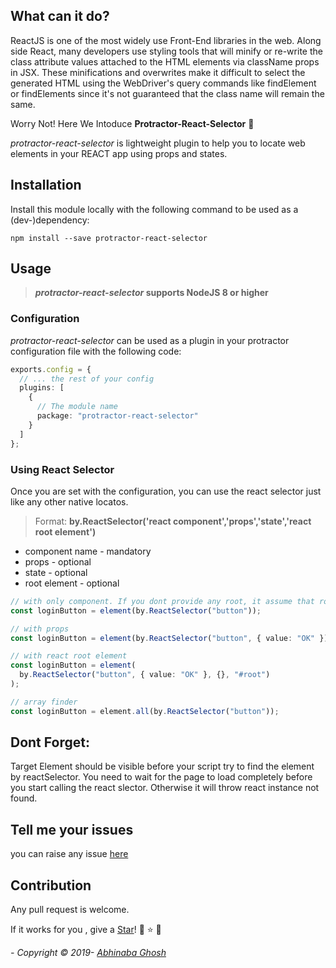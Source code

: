 ## What can it do?

ReactJS is one of the most widely use Front-End libraries in the web. Along side React, many developers use styling tools that will minify or re-write the class attribute values attached to the HTML elements via className props in JSX. These minifications and overwrites make it difficult to select the generated HTML using the WebDriver's query commands like findElement or findElements since it's not guaranteed that the class name will remain the same.

Worry Not! Here We Intoduce **Protractor-React-Selector** :hatching_chick:

_protractor-react-selector_ is lightweight plugin to help you to locate web elements in your REACT app using props and states.

## Installation

Install this module locally with the following command to be used as a (dev-)dependency:

```shell
npm install --save protractor-react-selector
```

## Usage

> **_protractor-react-selector_ supports NodeJS 8 or higher**

### Configuration

_protractor-react-selector_ can be used as a plugin in your protractor configuration file with the following code:

```typescript
exports.config = {
  // ... the rest of your config
  plugins: [
    {
      // The module name
      package: "protractor-react-selector"
    }
  ]
};
```

### Using React Selector

Once you are set with the configuration, you can use the react selector just like any other native locatos.

> Format: **by.ReactSelector('react component','props','state','react root element')**

- component name - mandatory
- props - optional
- state - optional
- root element - optional

```ts
// with only component. If you dont provide any root, it assume that root is set to '#root'
const loginButton = element(by.ReactSelector("button"));

// with props
const loginButton = element(by.ReactSelector("button", { value: "OK" }));

// with react root element
const loginButton = element(
  by.ReactSelector("button", { value: "OK" }, {}, "#root")
);

// array finder
const loginButton = element.all(by.ReactSelector("button"));
```

## Dont Forget:

Target Element should be visible before your script try to find the element by reactSelector. You need to wait for the page to load completely before you start calling the react slector. Otherwise it will throw react instance not found.

## Tell me your issues

you can raise any issue [here](https://github.com/abhinaba1080/protractor-react-selector/issues)

## Contribution

Any pull request is welcome.

If it works for you , give a [Star](https://github.com/abhinaba1080/protractor-react-selector)! :star2: :star: :star2:

_- Copyright &copy; 2019- [Abhinaba Ghosh](https://www.linkedin.com/in/abhinaba-ghosh-9a2ab8a0/)_

